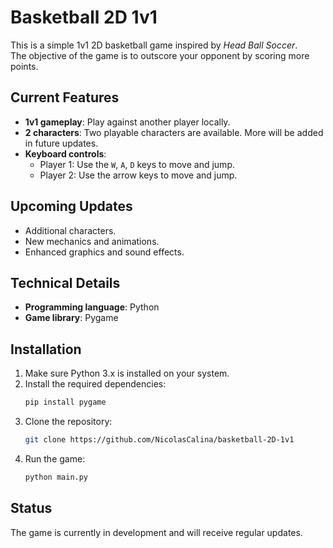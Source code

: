 # Basketball 2D 1v1

This is a simple 1v1 2D basketball game inspired by *Head Ball Soccer*.  
The objective of the game is to outscore your opponent by scoring more points.

## Current Features
- **1v1 gameplay**: Play against another player locally.  
- **2 characters**: Two playable characters are available. More will be added in future updates.  
- **Keyboard controls**:  
  - Player 1: Use the `W`, `A`, `D` keys to move and jump.  
  - Player 2: Use the arrow keys to move and jump.

## Upcoming Updates
- Additional characters.
- New mechanics and animations.
- Enhanced graphics and sound effects.

## Technical Details
- **Programming language**: Python  
- **Game library**: Pygame

## Installation
1. Make sure Python 3.x is installed on your system.
2. Install the required dependencies:
   ```bash
   pip install pygame
   ```
3. Clone the repository:
   ```bash
   git clone https://github.com/NicolasCalina/basketball-2D-1v1
   ```
4. Run the game:
   ```bash
   python main.py
   ```

## Status
The game is currently in development and will receive regular updates.


